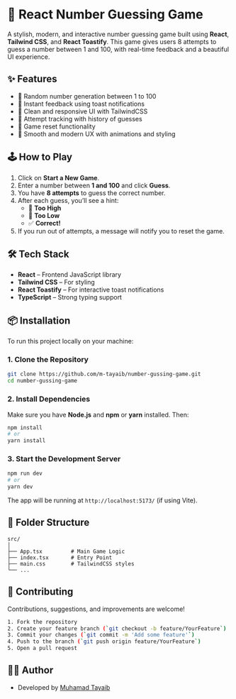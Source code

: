 # 🎯 React Number Guessing Game

A stylish, modern, and interactive number guessing game built using **React**, **Tailwind CSS**, and **React Toastify**. This game gives users 8 attempts to guess a number between 1 and 100, with real-time feedback and a beautiful UI experience.

## ✨ Features

- 🔢 Random number generation between 1 to 100
- 💬 Instant feedback using toast notifications
- 🎨 Clean and responsive UI with TailwindCSS
- 📜 Attempt tracking with history of guesses
- 🔁 Game reset functionality
- 🧼 Smooth and modern UX with animations and styling

## 🕹️ How to Play

1. Click on **Start a New Game**.
2. Enter a number between **1 and 100** and click **Guess**.
3. You have **8 attempts** to guess the correct number.
4. After each guess, you’ll see a hint:
   - 🔴 **Too High**
   - 🔵 **Too Low**
   - ✅ **Correct!**
5. If you run out of attempts, a message will notify you to reset the game.

## 🛠️ Tech Stack

- **React** – Frontend JavaScript library
- **Tailwind CSS** – For styling
- **React Toastify** – For interactive toast notifications
- **TypeScript** – Strong typing support

## 📦 Installation

To run this project locally on your machine:

### 1. Clone the Repository

```bash
git clone https://github.com/m-tayaib/number-gussing-game.git
cd number-gussing-game
```

### 2. Install Dependencies

Make sure you have **Node.js** and **npm** or **yarn** installed. Then:

```bash
npm install
# or
yarn install
```

### 3. Start the Development Server

```bash
npm run dev
# or
yarn dev
```

The app will be running at `http://localhost:5173/` (if using Vite).

## 📁 Folder Structure

```
src/
│
├── App.tsx         # Main Game Logic
├── index.tsx       # Entry Point
├── main.css        # TailwindCSS styles
└── ...
```

## 🤝 Contributing

Contributions, suggestions, and improvements are welcome!

```bash
1. Fork the repository
2. Create your feature branch (`git checkout -b feature/YourFeature`)
3. Commit your changes (`git commit -m 'Add some feature'`)
4. Push to the branch (`git push origin feature/YourFeature`)
5. Open a pull request
```

## 🧑‍💻 Author

- Developed by [Muhamad Tayaib](https://github.com/m-tayaib)

